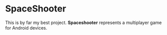 # SpaceShooter
This is by far my best project. **Spaceshooter** represents a multiplayer game for 
Android devices.
